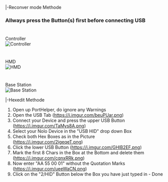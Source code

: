 |-Reconver mode Methode
### Allways press the Button(s) first before connecting USB  
#
Controller  
![Controller](https://i.imgur.com/K9PpHPU.png)
#
HMD  
![HMD](https://i.imgur.com/EaKsvZ2.png)
#
Base Station  
![Base Station](https://i.imgur.com/m1mjzlT.png)


|-Hexedit Methode
1. Open up PortHelper, do ignore any Warnings
2. Open the USB Tab (https://i.imgur.com/beuPUar.png)
3. Connect your Device and press the upper USB Button (https://i.imgur.com/TaMys8A.png)
4. Select your Nolo Device in the "USB HID" drop down Box
5. Check both Hex Boxes as in the Picture (https://i.imgur.com/2igeqeT.png)
6. Click the lower USB Button (https://i.imgur.com/GHlB2EF.png)
7. Mark the first 8 Chars in the Box at the Bottom and delete them (https://i.imgur.com/cqnxRRk.png)
8. Now enter "AA 55 00 01" without the Quotation Marks (https://i.imgur.com/ueeWaCN.png)
9. Click on the "2/HID" Button below the Box you have just typed in - Done